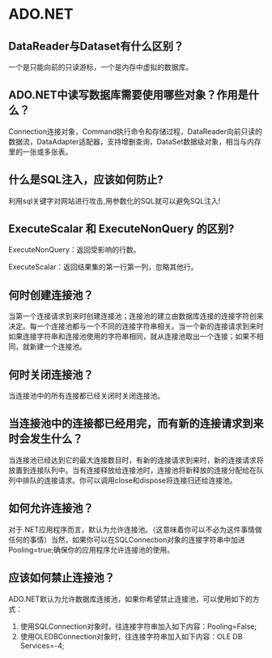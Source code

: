 # ADO.NET

## DataReader与Dataset有什么区别？

一个是只能向前的只读游标，一个是内存中虚拟的数据库。

## ADO.NET中读写数据库需要使用哪些对象？作用是什么？

Connection连接对象，Command执行命令和存储过程，DataReader向前只读的数据流，DataAdapter适配器，支持增删查询，DataSet数据级对象，相当与内存里的一张或多张表。

## 什么是SQL注入，应该如何防止?

利用sql关键字对网站进行攻击,用参数化的SQL就可以避免SQL注入!

## ExecuteScalar 和 ExecuteNonQuery 的区别?

ExecuteNonQuery：返回受影响的行数。

ExecuteScalar：返回结果集的第一行第一列，忽略其他行。

## 何时创建连接池？

当第一个连接请求到来时创建连接池；连接池的建立由数据库连接的连接字符创来决定。每一个连接池都与一个不同的连接字符串相关。当一个新的连接请求到来时如果连接字符串和连接池使用的字符串相同，就从连接池取出一个连接；如果不相同，就新建一个连接池。

## 何时关闭连接池？

当连接池中的所有连接都已经关闭时关闭连接池。

## 当连接池中的连接都已经用完，而有新的连接请求到来时会发生什么？

当连接池已经达到它的最大连接数目时，有新的连接请求到来时，新的连接请求将放置到连接队列中。当有连接释放给连接池时，连接池将新释放的连接分配给在队列中排队的连接请求。你可以调用close和dispose将连接归还给连接池。

## 如何允许连接池？

对于.NET应用程序而言，默认为允许连接池。（这意味着你可以不必为这件事情做任何的事情）当然，如果你可以在SQLConnection对象的连接字符串中加进Pooling=true;确保你的应用程序允许连接池的使用。

## 应该如何禁止连接池？

ADO.NET默认为允许数据库连接池，如果你希望禁止连接池，可以使用如下的方式：

1. 使用SQLConnection对象时，往连接字符串加入如下内容：Pooling=False;
2. 使用OLEDBConnection对象时，往连接字符串加入如下内容：OLE DB Services=-4;
